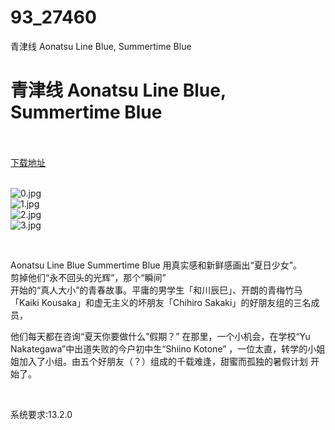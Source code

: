 # 93_27460
青津线 Aonatsu Line Blue, Summertime Blue
# 青津线 Aonatsu Line Blue, Summertime Blue
 <br/></br>
[下载地址](https://www.switch520.cc/article/27460 "下载地址")
<br/></br>

<p><img title="0.jpg" src="https://www.switch520.cc/muke_img/2022_02_24_deb78f9636d6a.jpg" alt="0.jpg"><br>
<img title="1.jpg" src="https://www.switch520.cc/muke_img/2022_02_24_4f1c45f9c35e8.jpg" alt="1.jpg"><br>
<img title="2.jpg" src="https://www.switch520.cc/muke_img/2022_02_24_79c4045b757c0.jpg" alt="2.jpg"><br>
<img title="3.jpg" src="https://www.switch520.cc/muke_img/2022_02_24_be89e6da38095.jpg" alt="3.jpg"></p>
<p>&nbsp;</p>
<p>Aonatsu Line Blue Summertime Blue 用真实感和新鲜感画出“夏日少女”。<br>
剪掉他们“永不回头的光辉”，那个“瞬间”<br>
开始的“真人大小”的青春故事。平庸的男学生「和川辰巳」、开朗的青梅竹马「Kaiki Kousaka」和虚无主义的坏朋友「Chihiro Sakaki」的好朋友组的三名成员，</p>
<p>他们每天都在咨询“夏天你要做什么”假期？” 在那里，一个小机会，在学校“Yu Nakategawa”中出道失败的今户初中生“Shiino Kotone” ，一位太直，转学的小姐姐加入了小组。由五个好朋友（？）组成的千载难逢，甜蜜而孤独的暑假计划 开始了。</p>
<p>&nbsp;</p>
<p>系统要求:13.2.0</p>



